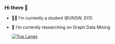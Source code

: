 ### Hi there 👋


- 👨‍🎓 I’m currently a student @UNSW, SYD
- 🌱 I’m currently researching on Graph Data Mining

  [![Top Langs](https://github-readme-stats.vercel.app/api?username=SteveTANTAN&theme=algolia&show_icons=true)](https://github.com/SteveTANTAN)

